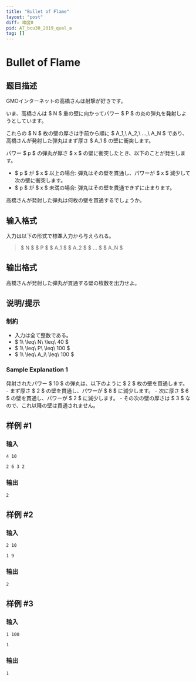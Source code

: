 ```yaml
---
title: "Bullet of Flame"
layout: "post"
diff: 难度0
pid: AT_bcu30_2019_qual_a
tag: []
---
```


# Bullet of Flame

## 题目描述

[problemUrl]: https://atcoder.jp/contests/bcu30-2019-qual/tasks/bcu30_2019_qual_a

GMOインターネットの高橋さんは射撃が好きです。

いま、高橋さんは $ N $ 重の壁に向かってパワー $ P $ の炎の弾丸を発射しようとしています。

これらの $ N $ 枚の壁の厚さは手前から順に $ A_1,\ A_2,\ ...,\ A_N $ であり、高橋さんが発射した弾丸はまず厚さ $ A_1 $ の壁に衝突します。

パワー $ p $ の弾丸が厚さ $ x $ の壁に衝突したとき、以下のことが発生します。

- $ p $ が $ x $ 以上の場合: 弾丸はその壁を貫通し、パワーが $ x $ 減少して次の壁に衝突します。
- $ p $ が $ x $ 未満の場合: 弾丸はその壁を貫通できずに止まります。

高橋さんが発射した弾丸は何枚の壁を貫通するでしょうか。

## 输入格式

入力は以下の形式で標準入力から与えられる。

> $ N $ $ P $ $ A_1 $ $ A_2 $ $ ... $ $ A_N $

## 输出格式

高橋さんが発射した弾丸が貫通する壁の枚数を出力せよ。

## 说明/提示

### 制約

- 入力は全て整数である。
- $ 1\ \leq\ N\ \leq\ 40 $
- $ 1\ \leq\ P\ \leq\ 100 $
- $ 1\ \leq\ A_i\ \leq\ 100 $

### Sample Explanation 1

発射されたパワー $ 10 $ の弾丸は、以下のように $ 2 $ 枚の壁を貫通します。 - まず厚さ $ 2 $ の壁を貫通し、パワーが $ 8 $ に減少します。 - 次に厚さ $ 6 $ の壁を貫通し、パワーが $ 2 $ に減少します。 - その次の壁の厚さは $ 3 $ なので、これ以降の壁は貫通されません。

## 样例 #1

### 输入

```
4 10
2 6 3 2
```

### 输出

```
2
```

## 样例 #2

### 输入

```
2 10
1 9
```

### 输出

```
2
```

## 样例 #3

### 输入

```
1 100
1
```

### 输出

```
1
```

